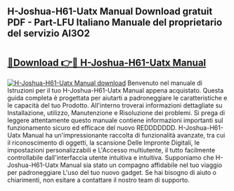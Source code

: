 ## H-Joshua-H61-Uatx Manual Download gratuit PDF - Part-LFU Italiano Manuale del proprietario del servizio Al3O2

# <h2><a href="http://dfgzzp.blite.top/?on=H-Joshua-H61-Uatx+Manual">🔗Download 👉🔴 H-Joshua-H61-Uatx Manual</a></h2>

[![H-Joshua-H61-Uatx Manual download](https://i.imgur.com/lujVjoI.png)](http://dfgzzp.blite.top/?on=H-Joshua-H61-Uatx+Manual)
Benvenuto nel manuale di Istruzioni per il tuo H-Joshua-H61-Uatx Manual appena acquistato. Questa guida completa è progettata per aiutarti a padroneggiare le caratteristiche e le capacità del tuo Prodotto. All'interno troverai informazioni dettagliate su Installazione, utilizzo, Manutenzione e Risoluzione dei problemi. Si prega di leggere attentamente questo manuale contiene informazioni importanti sul funzionamento sicuro ed efficace del nuovo REDDDDDDD. H-Joshua-H61-Uatx Manual ha un'impressionante raccolta di funzionalità avanzate, tra cui il riconoscimento di oggetti, la scansione Delle Impronte Digitali, le impostazioni personalizzabili e L'Accesso multiutente, il tutto facilmente controllabile dall'interfaccia utente intuitiva e intuitiva. Supponiamo che H-Joshua-H61-Uatx Manual sia stato un compagno affidabile nel tuo viaggio per padroneggiare L'uso del tuo nuovo gadget. Se hai bisogno di aiuto o chiarimenti, non esitare a contattare il nostro team di supporto.

